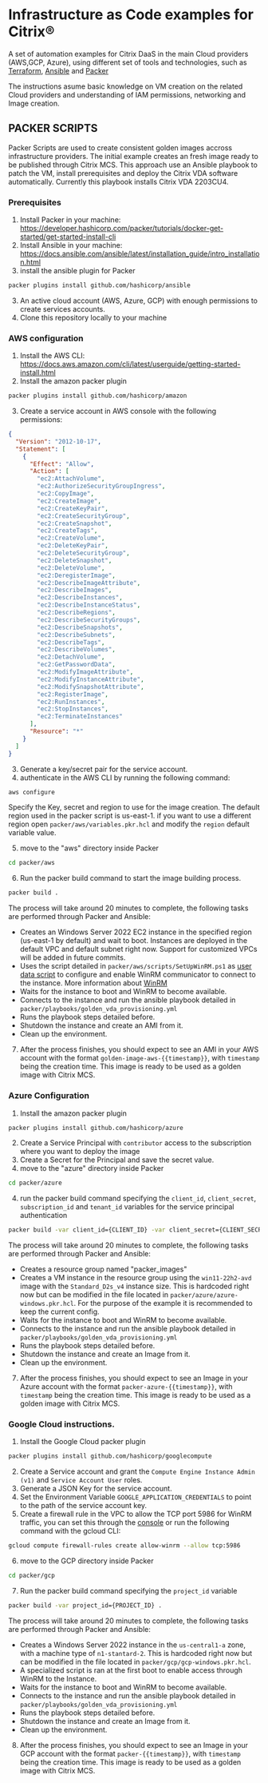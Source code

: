 # Infrastructure as Code examples for Citrix®

A set of automation examples for Citrix DaaS in the main Cloud providers (AWS,GCP, Azure), using different set of tools and technologies, such as [Terraform](https://www.terraform.io), [Ansible](https://www.ansible.com) and [Packer](https://www.packer.io)

The instructions asume basic knowledge on VM creation on the related Cloud providers and understanding of IAM permissions, networking and Image creation.

## PACKER SCRIPTS

Packer Scripts are used to create consistent golden images accross infrastructure providers. The initial example creates an fresh image ready to be published through Citrix MCS. This approach use an Ansible playbook to patch the VM, install prerequisites and deploy the Citrix VDA software automatically. Currently this playbook installs Citrix VDA 2203CU4.

### Prerequisites

1. Install Packer in your machine: https://developer.hashicorp.com/packer/tutorials/docker-get-started/get-started-install-cli
2. Install Ansible in your machine: https://docs.ansible.com/ansible/latest/installation_guide/intro_installation.html
3. install the ansible plugin for Packer 
```sh
packer plugins install github.com/hashicorp/ansible
```
3. An active cloud account (AWS, Azure, GCP) with enough permissions to create services accounts.
4. Clone this repository locally to your machine

### AWS configuration

1. Install the AWS CLI: https://docs.aws.amazon.com/cli/latest/userguide/getting-started-install.html
2. Install the amazon packer plugin 
```sh
packer plugins install github.com/hashicorp/amazon
```
3. Create a service account in AWS console with the following permissions:

```json
{
  "Version": "2012-10-17",
  "Statement": [
    {
      "Effect": "Allow",
      "Action": [
        "ec2:AttachVolume",
        "ec2:AuthorizeSecurityGroupIngress",
        "ec2:CopyImage",
        "ec2:CreateImage",
        "ec2:CreateKeyPair",
        "ec2:CreateSecurityGroup",
        "ec2:CreateSnapshot",
        "ec2:CreateTags",
        "ec2:CreateVolume",
        "ec2:DeleteKeyPair",
        "ec2:DeleteSecurityGroup",
        "ec2:DeleteSnapshot",
        "ec2:DeleteVolume",
        "ec2:DeregisterImage",
        "ec2:DescribeImageAttribute",
        "ec2:DescribeImages",
        "ec2:DescribeInstances",
        "ec2:DescribeInstanceStatus",
        "ec2:DescribeRegions",
        "ec2:DescribeSecurityGroups",
        "ec2:DescribeSnapshots",
        "ec2:DescribeSubnets",
        "ec2:DescribeTags",
        "ec2:DescribeVolumes",
        "ec2:DetachVolume",
        "ec2:GetPasswordData",
        "ec2:ModifyImageAttribute",
        "ec2:ModifyInstanceAttribute",
        "ec2:ModifySnapshotAttribute",
        "ec2:RegisterImage",
        "ec2:RunInstances",
        "ec2:StopInstances",
        "ec2:TerminateInstances"
      ],
      "Resource": "*"
    }
  ]
}
```

3. Generate a key/secret pair for the service account.
4. authenticate in the AWS CLI by running the following command:

```sh
aws configure
```

Specify the Key, secret and region to use for the image creation. The default region used in the packer script is us-east-1. if you want to use a different region open `packer/aws/variables.pkr.hcl` and modify the `region` default variable value.

5. move to the "aws" directory inside Packer

```sh
cd packer/aws
```

6. Run the packer build command to start the image building process.

```sh
packer build .
```

The process will take around 20 minutes to complete, the following tasks are performed through Packer and Ansible:

- Creates an Windows Server 2022 EC2 instance in the specified region (us-east-1 by default) and wait to boot. Instances are deployed in the default VPC and default subnet right now. Support for customized VPCs will be added in future commits. 
- Uses the script detailed in `packer/aws/scripts/SetUpWinRM.ps1` as [user data script](https://docs.aws.amazon.com/AWSEC2/latest/WindowsGuide/ec2-windows-user-data.html) to configure and enable WinRM communicator to connect to the instance. More information about [WinRM](https://developer.hashicorp.com/packer/docs/communicators/winrm)
- Waits for the instance to boot and WinRM to become available.
- Connects to the instance and run the ansible playbook detailed in `packer/playbooks/golden_vda_provisioning.yml`
- Runs the playbook steps detailed before.
- Shutdown the instance and create an AMI from it.
- Clean up the environment.

7. After the process finishes, you should expect to see an AMI in your AWS account with the format `golden-image-aws-{{timestamp}}`, with `timestamp` being the creation time. This image is ready to be used as a golden image with Citrix MCS. 

### Azure Configuration
1. Install the amazon packer plugin 
```sh
packer plugins install github.com/hashicorp/azure
```
2. Create a Service Principal with `contributor` access to the subscription where you want to deploy the image
3. Create a Secret for the Principal and save the secret value. 
4. move to the "azure" directory inside Packer

```sh
cd packer/azure
```
4. run the packer build command specifying the `client_id`, `client_secret`, `subscription_id` and `tenant_id` variables for the service principal authentication

```sh
packer build -var client_id={CLIENT_ID} -var client_secret={CLIENT_SECRET} -var subscription_id={SUBSCRIPTION_ID} -var tenant_id={TENANT_ID} .
```

The process will take around 20 minutes to complete, the following tasks are performed through Packer and Ansible:
- Creates a resource group named "packer_images"
- Creates a VM instance in the resource group using the `win11-22h2-avd` image with the `Standard_D2s_v4` instance size. This is hardcoded right now but can be modified in the file located in `packer/azure/azure-windows.pkr.hcl`. For the purpose of the example it is recommended to keep the current config. 
- Waits for the instance to boot and WinRM to become available. 
- Connects to the instance and run the ansible playbook detailed in `packer/playbooks/golden_vda_provisioning.yml`
- Runs the playbook steps detailed before.
- Shutdown the instance and create an Image from it.
- Clean up the environment.

7. After the process finishes, you should expect to see an Image in your Azure account with the format `packer-azure-{{timestamp}}`, with `timestamp` being the creation time. This image is ready to be used as a golden image with Citrix MCS. 

### Google Cloud instructions. 
1. Install the Google Cloud packer plugin 
```sh
packer plugins install github.com/hashicorp/googlecompute
```
2. Create a Service account and grant the `Compute Engine Instance Admin (v1)` and `Service Account User` roles. 
3. Generate a JSON Key for the service account. 
4. Set the Environment Variable `GOOGLE_APPLICATION_CREDENTIALS` to point to the path of the service account key.
5. Create a firewall rule in the VPC to allow the TCP port 5986 for WinRM traffic, you can set this through the [console](https://console.cloud.google.com/networking/firewalls/list) or run the following command with the gcloud CLI:
```sh
gcloud compute firewall-rules create allow-winrm --allow tcp:5986
```
6. move to the GCP directory inside Packer 
```sh
cd packer/gcp
```

7. Run the packer build command specifying the `project_id` variable
```sh
packer build -var project_id={PROJECT_ID} .
```

The process will take around 20 minutes to complete, the following tasks are performed through Packer and Ansible:
- Creates a Windows Server 2022 instance in the `us-central1-a` zone, with a machine type of `n1-stantard-2`.  This is hardcoded right now but can be modified in the file located in `packer/gcp/gcp-windows.pkr.hcl`.
- A specialized script is ran at the first boot to enable access through WinRM to the Instance.
- Waits for the instance to boot and WinRM to become available. 
- Connects to the instance and run the ansible playbook detailed in `packer/playbooks/golden_vda_provisioning.yml`
- Runs the playbook steps detailed before.
- Shutdown the instance and create an Image from it.
- Clean up the environment.

8. After the process finishes, you should expect to see an Image in your GCP account with the format `packer-{{timestamp}}`, with `timestamp` being the creation time. This image is ready to be used as a golden image with Citrix MCS. 


